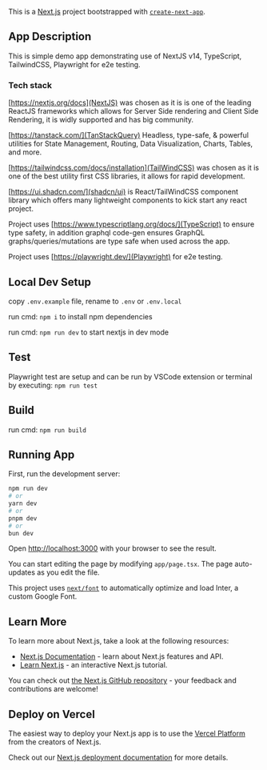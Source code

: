 This is a [Next.js](https://nextjs.org/) project bootstrapped with [`create-next-app`](https://github.com/vercel/next.js/tree/canary/packages/create-next-app).

## App Description

This is simple demo app demonstrating use of NextJS v14, TypeScript, TailwindCSS, Playwright for e2e testing.

### Tech stack

[https://nextjs.org/docs](NextJS) was chosen as it is is one of the leading ReactJS frameworks which allows for Server Side rendering and Client Side Rendering, it is widly supported and has big community.

[https://tanstack.com/](TanStackQuery) Headless, type-safe, & powerful utilities for State Management, Routing, Data Visualization, Charts, Tables, and more.

[https://tailwindcss.com/docs/installation](TailWindCSS) was chosen as it is one of the best utility first CSS libraries, it allows for rapid development.

[https://ui.shadcn.com/](shadcn/ui) is React/TailWindCSS component library which offers many lightweight components to kick start any react project.

Project uses [https://www.typescriptlang.org/docs/](TypeScript) to ensure type safety, in addition graphql code-gen ensures GraphQL graphs/queries/mutations are type safe when used across the app.

Project uses [https://playwright.dev/](Playwright) for e2e testing.

## Local Dev Setup

copy `.env.example` file, rename to `.env` or `.env.local`

run cmd: `npm i` to install npm dependencies

run cmd: `npm run dev` to start nextjs in dev mode

## Test

Playwright test are setup and can be run by VSCode extension or terminal by executing:
`npm run test`

## Build

run cmd: `npm run build`

## Running App

First, run the development server:

```bash
npm run dev
# or
yarn dev
# or
pnpm dev
# or
bun dev
```

Open [http://localhost:3000](http://localhost:3000) with your browser to see the result.

You can start editing the page by modifying `app/page.tsx`. The page auto-updates as you edit the file.

This project uses [`next/font`](https://nextjs.org/docs/basic-features/font-optimization) to automatically optimize and load Inter, a custom Google Font.

## Learn More

To learn more about Next.js, take a look at the following resources:

-   [Next.js Documentation](https://nextjs.org/docs) - learn about Next.js features and API.
-   [Learn Next.js](https://nextjs.org/learn) - an interactive Next.js tutorial.

You can check out [the Next.js GitHub repository](https://github.com/vercel/next.js/) - your feedback and contributions are welcome!

## Deploy on Vercel

The easiest way to deploy your Next.js app is to use the [Vercel Platform](https://vercel.com/new?utm_medium=default-template&filter=next.js&utm_source=create-next-app&utm_campaign=create-next-app-readme) from the creators of Next.js.

Check out our [Next.js deployment documentation](https://nextjs.org/docs/deployment) for more details.
